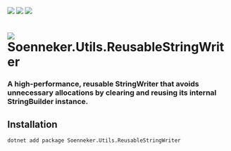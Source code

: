 ﻿[![](https://img.shields.io/nuget/v/soenneker.utils.reusablestringwriter.svg?style=for-the-badge)](https://www.nuget.org/packages/soenneker.utils.reusablestringwriter/)
[![](https://img.shields.io/github/actions/workflow/status/soenneker/soenneker.utils.reusablestringwriter/publish-package.yml?style=for-the-badge)](https://github.com/soenneker/soenneker.utils.reusablestringwriter/actions/workflows/publish-package.yml)
[![](https://img.shields.io/nuget/dt/soenneker.utils.reusablestringwriter.svg?style=for-the-badge)](https://www.nuget.org/packages/soenneker.utils.reusablestringwriter/)

# ![](https://user-images.githubusercontent.com/4441470/224455560-91ed3ee7-f510-4041-a8d2-3fc093025112.png) Soenneker.Utils.ReusableStringWriter
### A high-performance, reusable StringWriter that avoids unnecessary allocations by clearing and reusing its internal StringBuilder instance.

## Installation

```
dotnet add package Soenneker.Utils.ReusableStringWriter
```
